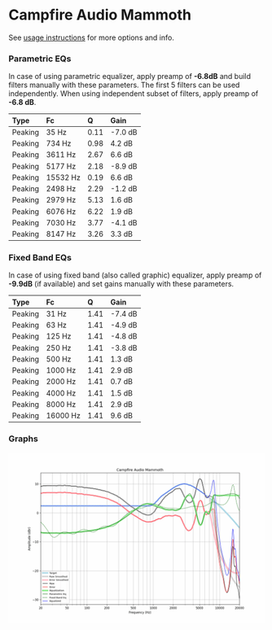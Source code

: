 # Campfire Audio Mammoth
See [usage instructions](https://github.com/jaakkopasanen/AutoEq#usage) for more options and info.

### Parametric EQs
In case of using parametric equalizer, apply preamp of **-6.8dB** and build filters manually
with these parameters. The first 5 filters can be used independently.
When using independent subset of filters, apply preamp of **-6.8 dB**.

| Type    | Fc       |    Q | Gain    |
|:--------|:---------|:-----|:--------|
| Peaking | 35 Hz    | 0.11 | -7.0 dB |
| Peaking | 734 Hz   | 0.98 | 4.2 dB  |
| Peaking | 3611 Hz  | 2.67 | 6.6 dB  |
| Peaking | 5177 Hz  | 2.18 | -8.9 dB |
| Peaking | 15532 Hz | 0.19 | 6.6 dB  |
| Peaking | 2498 Hz  | 2.29 | -1.2 dB |
| Peaking | 2979 Hz  | 5.13 | 1.6 dB  |
| Peaking | 6076 Hz  | 6.22 | 1.9 dB  |
| Peaking | 7030 Hz  | 3.77 | -4.1 dB |
| Peaking | 8147 Hz  | 3.26 | 3.3 dB  |

### Fixed Band EQs
In case of using fixed band (also called graphic) equalizer, apply preamp of **-9.9dB**
(if available) and set gains manually with these parameters.

| Type    | Fc       |    Q | Gain    |
|:--------|:---------|:-----|:--------|
| Peaking | 31 Hz    | 1.41 | -7.4 dB |
| Peaking | 63 Hz    | 1.41 | -4.9 dB |
| Peaking | 125 Hz   | 1.41 | -4.8 dB |
| Peaking | 250 Hz   | 1.41 | -3.8 dB |
| Peaking | 500 Hz   | 1.41 | 1.3 dB  |
| Peaking | 1000 Hz  | 1.41 | 2.9 dB  |
| Peaking | 2000 Hz  | 1.41 | 0.7 dB  |
| Peaking | 4000 Hz  | 1.41 | 1.5 dB  |
| Peaking | 8000 Hz  | 1.41 | 2.9 dB  |
| Peaking | 16000 Hz | 1.41 | 9.6 dB  |

### Graphs
![](./Campfire%20Audio%20Mammoth.png)